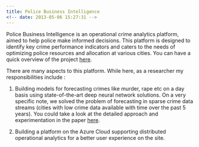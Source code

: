 ```yaml
---
title: Police Business Intelligence
<!-- date: 2013-05-06 15:27:31 -->
---
```


Police Business Intelligence is an operational crime analytics platform, aimed to help police make informed decisions. This platform is designed to identify key crime performance indicators and caters to the needs of optimizing police resources and allocation at various cities. You can have a quick overview of the project [here](http://indialabs.conduent.com/innovation-story-detail-page/Operational%20Analytics%20for%20Police%20Business%20Intelligence).

There are many aspects to this platform. While here, as a researcher my responsibilities include : 

1. Building models for forecasting crimes like murder, rape etc on a day basis using state-of-the-art deep neural network solutions. On a very specific note, we solved the problem of forecasting in sparse crime data streams (cities with low crime data available with time over the past 5 years). You could take a look at the detailed approach and experimentation in the paper [here](https://sakshiagarwal.github.io/forecasting-sparse-data.pdf).

2. Building a platform on the Azure Cloud supporting distributed operational analytics for a better user experience on the site.

<!--
> Sit amet, consectetur adipisicing elit, sed do eiusmod tempor incididunt ut labore et dolore magna aliqua. Abore et dolore magna aliqua. Ut enim ad minim veniam, quis.
>
> – Akei Yue
1. List with code

    ```
    not highlighted
    multi line
    ``` 2. List with code
    ```javascript
    var dom = document.getElementById('boom')
    console.log(dom);
    ```

---
-->
